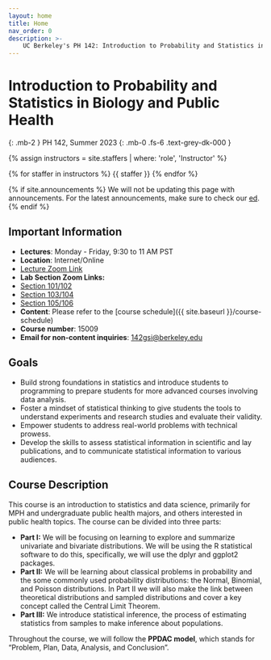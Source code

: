 ```yaml
---
layout: home
title: Home
nav_order: 0
description: >-
    UC Berkeley's PH 142: Introduction to Probability and Statistics in Biology and Public Health
---
```


# Introduction to Probability and Statistics in Biology and Public Health
{: .mb-2 }
PH 142, Summer 2023
{: .mb-0 .fs-6 .text-grey-dk-000 }

{% assign instructors = site.staffers | where: 'role', 'Instructor' %}
<div class="role">
  {% for staffer in instructors %}
  {{ staffer }}
  {% endfor %}
</div>

{% if site.announcements %}
We will not be updating this page with announcements. For the latest announcements, make sure to check our [ed](https://edstem.org/us/courses/41332/discussion/3231482).
{% endif %}

## Important Information

- **Lectures**: Monday - Friday, 9:30 to 11 AM PST
- **Location**: Internet/Online 
- [Lecture Zoom Link](https://berkeley.zoom.us/j/93906453367?pwd=TGoraW1zb3NhNHlzVTI5S3FXMWI0Zz09)
- **Lab Section Zoom Links:**
- [Section 101/102](https://berkeley.zoom.us/j/93433903653?pwd=eUtaNmlwZWptS0ZIeFM2OCtKSk1hdz09) 
- [Section 103/104](https://berkeley.zoom.us/j/93882606750?pwd=MkJzMmVhcmxGazFNcFNDbFh6WGowUT09)
- [Section 105/106](https://berkeley.zoom.us/j/92377898705?pwd=ZzhINURKWnVYNnp3SnR5ZTErWUZsQT09)
- **Content**: Please refer to the [course schedule]({{ site.baseurl }}/course-schedule)
- **Course number**: 15009
- **Email for non-content inquiries**: [142gsi@berkeley.edu](mailto:142gsi@berkeley.edu)

## Goals

- Build strong foundations in statistics and introduce students to programming to prepare students for more advanced courses involving data analysis.
- Foster a mindset of statistical thinking to give students the tools to understand experiments and research studies and evaluate their validity.
- Empower students to address real-world problems with technical prowess.
- Develop the skills to assess statistical information in scientific and lay publications, and to communicate statistical information to various audiences.

## Course Description

This course is an introduction to statistics and data science, primarily for MPH and undergraduate public health majors, and others interested in public health topics. The course can be divided into three parts: 

- **Part I:** We will be focusing on learning to explore and summarize univariate and bivariate distributions. We will be using the R statistical software to do this, specifically, we will use the dplyr and ggplot2 packages. 
- **Part II:** We will be learning about classical problems in probability and the some commonly used probability distributions: the Normal, Binomial, and Poisson distributions. In Part II we will also make the link between theoretical distributions and sampled distributions and cover a key concept called the Central Limit Theorem. 
- **Part III:** We introduce statistical inference, the process of estimating statistics from samples to make inference about populations. 

Throughout the course, we will follow the **PPDAC model**, which stands for “Problem, Plan, Data, Analysis, and Conclusion”. 
